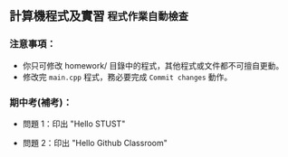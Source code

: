 ## 計算機程式及實習 `程式作業自動檢查`

### 注意事項：
- 你只可修改 homework/ 目錄中的程式，其他程式或文件都不可擅自更動。
- 修改完 `main.cpp` 程式，務必要完成 `Commit changes` 動作。

### 期中考(補考)： 

* 問題 1：印出 "Hello STUST"

* 問題 2：印出 "Hello Github Classroom"

